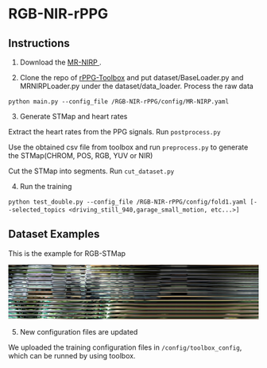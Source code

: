 # RGB-NIR-rPPG

## Instructions
1. Download the <a href="https://computationalimaging.rice.edu/mr-nirp-dataset/">MR-NIRP </a>.

2. Clone the repo of <a href="https://github.com/ubicomplab/rPPG-Toolbox">rPPG-Toolbox</a> and put dataset/BaseLoader.py and MRNIRPLoader.py under the dataset/data_loader. Process the raw data

```
python main.py --config_file /RGB-NIR-rPPG/config/MR-NIRP.yaml
```

3. Generate STMap and heart rates

Extract the heart rates from the PPG signals. Run `postprocess.py`

Use the obtained csv file from toolbox and run `preprocess.py` to generate the STMap(CHROM, POS, RGB, YUV or NIR)

Cut the STMap into segments. Run `cut_dataset.py`


4. Run the training

```
python test_double.py --config_file /RGB-NIR-rPPG/config/fold1.yaml [--selected_topics <driving_still_940,garage_small_motion, etc...>]
``` 

## Dataset Examples

This is the example for RGB-STMap

<img src="fig/subject1_driving_large_motion_975_input0.png"></img>

5. New configuration files are updated

We uploaded the training configuration files in `/config/toolbox_config`, which can be runned by using toolbox. 

